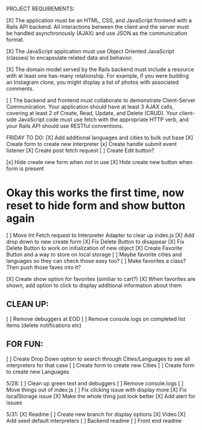 PROJECT REQUIREMENTS:

[X] The application must be an HTML, CSS, and JavaScript frontend with a Rails API backend. All interactions between the client and the server must be handled asynchronously (AJAX) and use JSON as the communication format.

[X] The JavaScript application must use Object Oriented JavaScript (classes) to encapsulate related data and behavior.

[X] The domain model served by the Rails backend must include a resource with at least one has-many relationship. For example, if you were building an Instagram clone, you might display a list of photos with associated comments.

[ ] The backend and frontend must collaborate to demonstrate Client-Server Communication. Your application should have at least 3 AJAX calls, covering at least 2 of Create, Read, Update, and Delete (CRUD). Your client-side JavaScript code must use fetch with the appropriate HTTP verb, and your Rails API should use RESTful conventions.

FRIDAY TO DO:
[X] Add additional languages and cities to bulk out base
[X] Create form to create new interpreter
[x] Create handle submit event listener
[X] Create post fetch request
[ ] Create Edit button?


[x] Hide create new form when not in use
[X] Hide create new button when form is present
 # Okay this works the first time, now reset to hide form and show button again
[ ] Move Int Fetch request to Interpreter Adapter to clear up index.js
[X] Add drop down to new create form
[X] Fix Delete Button to disappear
[X] Fix Delete Button to work on initialization of new object
[X] Create Favorite Button and a way to store on local storage
    [ ] Maybe favorite cities and languages so they can check those easy too?
    [ ] Make favorites a class? Then push those faves into it?

[X] Create show option for favorites (similiar to cart?)
    [X] When favorites are shown, add option to click to display additional information about them

## CLEAN UP:
[ ] Remove debuggers at EOD
[ ] Remove console.logs on completed list items (delete notifications etc)

## FOR FUN:
[ ] Create Drop Down option to search through Cities/Languages to see all interpreters for that case
[ ] Create form to create new Cities
[ ] Create form to create new Languages

5/28:
[ ] Clean up green text and debuggers
[ ] Remove console.logs
[ ] Move things out of index.js
[ ] Fix clicking issue with display more
[X] Fix localStorage issue
[X] Make the whole thing just look better
[X] Add alert for issues

5/31:
[X] Readme
[ ] Create new branch for display options
[X] Video 
[X] Add seed default interpreters
[ ] Backend readme
[ ] Front end readme

